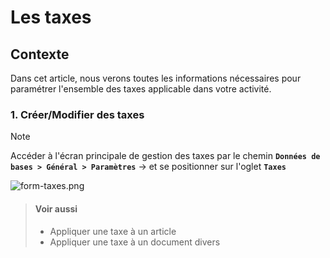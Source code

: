 # Les taxes

## Contexte

Dans cet article, nous verons toutes les informations nécessaires pour paramétrer l'ensemble des taxes applicable dans votre activité.

### 1. Créer/Modifier des taxes

> [!NOTE]  
> Accéder à l'écran principale de gestion des taxes par le chemin **`Données de bases > Général > Paramètres`** -> et se positionner sur l'oglet **`Taxes`**

![form-taxes.png](https://i.postimg.cc/8zRf9G6b/form-taxes.png)

> #### Voir aussi
>
> - Appliquer une taxe à un article
> - Appliquer une taxe à un document divers
